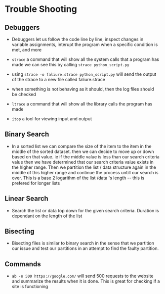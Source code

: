 # Trouble Shooting

## Debuggers

- Debuggers let us follow the code line by line, inspect changes in variable assignments, interupt the program when a specific condition is met, and more

- `strace` a command that will show all the system calls that a program has made we can see this by calling `strace python_script.py`

- using `strace -o faliure.strace python_script.py` will send the output of the strace to a new file called faliure.strace

- when something is not behaving as it should, then the log files should be checked

- `ltrace` a command that will show all the library calls the program has made

- `itop` a tool for viewing input and output

## Binary Search

- In a sorted list we can compare the size of the item to the item in the middle of the sorted dataset. then we can decide to move up or down based on that value. ie if the middle value is less than our search criteria value then we have determined that our search criteria value exists in the higher range.
Then we partition the list / data structure again in the middle of this higher range and continue the process untill our search is over. This is a base 2 logarithm of the list /data 's length -- this is prefered for longer lists

## Linear Search

- Search the list or data top down for the given search criteria. Duration is dependant on the length of the list


## Bisecting

- Bisecting files is similar to binary search in the sense that we partition our issue and test our partitions in an attempt to find the faulty partition.


## Commands

- `ab -n 500 https://google.com/` will send 500 requests to the website and summarize the results when it is done. This is great for checking if a site is functioning 
